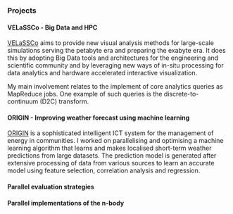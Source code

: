 ### Projects

#### VELaSSCo - Big Data and HPC

[VELaSSCo](http://velassco.atosresearch.eu/) aims to provide new visual analysis methods for large-scale simulations serving the petabyte era and preparing the exabyte era. It does this by adopting Big Data tools and architectures for the engineering and scientific community and by leveraging new ways of in-situ processing for data analytics and hardware accelerated interactive visualization. 

My main involvement relates to the implement of core analytics queries as MapReduce jobs. One example of such queries is the discrete-to-continuum (D2C) transform.

#### ORIGIN - Improving weather forecast using machine learning

[ORIGIN](http://www.origin-energy.eu) is a sophisticated intelligent ICT system for the management of energy in communities. I worked on parallelising and optimising a machine learning algorithm that learns and makes localised short-term weather predictions from large datasets. The prediction model is generated after extensive processing of data from various sources to learn an accurate model using feature selection, correlation analysis and regression.


#### Parallel evaluation strategies


#### Parallel implementations of the n-body 
